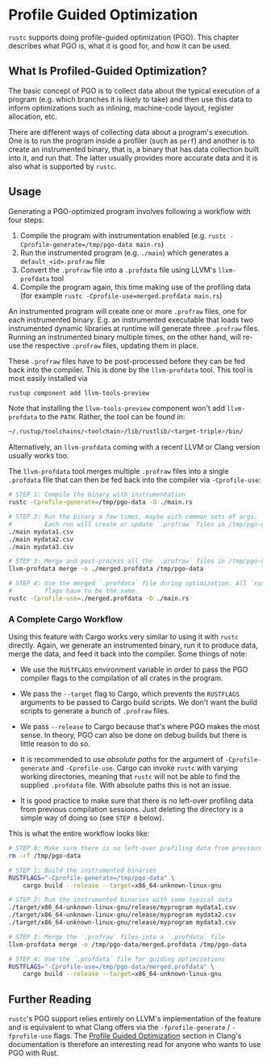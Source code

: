 # Profile Guided Optimization

`rustc` supports doing profile-guided optimization (PGO).
This chapter describes what PGO is, what it is good for, and how it can be used.

## What Is Profiled-Guided Optimization?

The basic concept of PGO is to collect data about the typical execution of
a program (e.g. which branches it is likely to take) and then use this data
to inform optimizations such as inlining, machine-code layout,
register allocation, etc.

There are different ways of collecting data about a program's execution.
One is to run the program inside a profiler (such as `perf`) and another
is to create an instrumented binary, that is, a binary that has data
collection built into it, and run that.
The latter usually provides more accurate data and it is also what is
supported by `rustc`.

## Usage

Generating a PGO-optimized program involves following a workflow with four steps:

1. Compile the program with instrumentation enabled
   (e.g. `rustc -Cprofile-generate=/tmp/pgo-data main.rs`)
2. Run the instrumented program (e.g. `./main`) which generates a
   `default_<id>.profraw` file
3. Convert the `.profraw` file into a `.profdata` file using
   LLVM's `llvm-profdata` tool
4. Compile the program again, this time making use of the profiling data
   (for example `rustc -Cprofile-use=merged.profdata main.rs`)

An instrumented program will create one or more `.profraw` files, one for each
instrumented binary. E.g. an instrumented executable that loads two instrumented
dynamic libraries at runtime will generate three `.profraw` files. Running an
instrumented binary multiple times, on the other hand, will re-use the
respective `.profraw` files, updating them in place.

These `.profraw` files have to be post-processed before they can be fed back
into the compiler. This is done by the `llvm-profdata` tool. This tool
is most easily installed via

```bash
rustup component add llvm-tools-preview
```

Note that installing the `llvm-tools-preview` component won't add
`llvm-profdata` to the `PATH`. Rather, the tool can be found in:

```bash
~/.rustup/toolchains/<toolchain>/lib/rustlib/<target-triple>/bin/
```

Alternatively, an `llvm-profdata` coming with a recent LLVM or Clang
version usually works too.

The `llvm-profdata` tool merges multiple `.profraw` files into a single
`.profdata` file that can then be fed back into the compiler via
`-Cprofile-use`:

```bash
# STEP 1: Compile the binary with instrumentation
rustc -Cprofile-generate=/tmp/pgo-data -O ./main.rs

# STEP 2: Run the binary a few times, maybe with common sets of args.
#         Each run will create or update `.profraw` files in /tmp/pgo-data
./main mydata1.csv
./main mydata2.csv
./main mydata3.csv

# STEP 3: Merge and post-process all the `.profraw` files in /tmp/pgo-data
llvm-profdata merge -o ./merged.profdata /tmp/pgo-data

# STEP 4: Use the merged `.profdata` file during optimization. All `rustc`
#         flags have to be the same.
rustc -Cprofile-use=./merged.profdata -O ./main.rs
```

### A Complete Cargo Workflow

Using this feature with Cargo works very similar to using it with `rustc`
directly. Again, we generate an instrumented binary, run it to produce data,
merge the data, and feed it back into the compiler. Some things of note:

- We use the `RUSTFLAGS` environment variable in order to pass the PGO compiler
  flags to the compilation of all crates in the program.

- We pass the `--target` flag to Cargo, which prevents the `RUSTFLAGS`
  arguments to be passed to Cargo build scripts. We don't want the build
  scripts to generate a bunch of `.profraw` files.

- We pass `--release` to Cargo because that's where PGO makes the most sense.
  In theory, PGO can also be done on debug builds but there is little reason
  to do so.

- It is recommended to use *absolute paths* for the argument of
  `-Cprofile-generate` and `-Cprofile-use`. Cargo can invoke `rustc` with
  varying working directories, meaning that `rustc` will not be able to find
  the supplied `.profdata` file. With absolute paths this is not an issue.

- It is good practice to make sure that there is no left-over profiling data
  from previous compilation sessions. Just deleting the directory is a simple
  way of doing so (see `STEP 0` below).

This is what the entire workflow looks like:

```bash
# STEP 0: Make sure there is no left-over profiling data from previous runs
rm -rf /tmp/pgo-data

# STEP 1: Build the instrumented binaries
RUSTFLAGS="-Cprofile-generate=/tmp/pgo-data" \
    cargo build --release --target=x86_64-unknown-linux-gnu

# STEP 2: Run the instrumented binaries with some typical data
./target/x86_64-unknown-linux-gnu/release/myprogram mydata1.csv
./target/x86_64-unknown-linux-gnu/release/myprogram mydata2.csv
./target/x86_64-unknown-linux-gnu/release/myprogram mydata3.csv

# STEP 3: Merge the `.profraw` files into a `.profdata` file
llvm-profdata merge -o /tmp/pgo-data/merged.profdata /tmp/pgo-data

# STEP 4: Use the `.profdata` file for guiding optimizations
RUSTFLAGS="-Cprofile-use=/tmp/pgo-data/merged.profdata" \
    cargo build --release --target=x86_64-unknown-linux-gnu
```

## Further Reading

`rustc`'s PGO support relies entirely on LLVM's implementation of the feature
and is equivalent to what Clang offers via the `-fprofile-generate` /
`-fprofile-use` flags. The [Profile Guided Optimization][clang-pgo] section
in Clang's documentation is therefore an interesting read for anyone who wants
to use PGO with Rust.

[clang-pgo]: https://clang.llvm.org/docs/UsersManual.html#profile-guided-optimization
